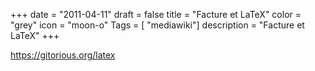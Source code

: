 +++
date = "2011-04-11"
draft = false
title = "Facture et LaTeX"
color = "grey"
icon = "moon-o"
Tags = [ "mediawiki"]
description = "Facture et LaTeX"
+++

<https://gitorious.org/latex>

